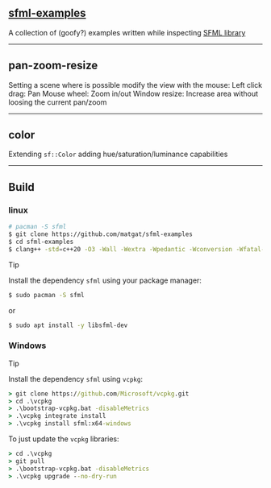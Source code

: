 ## [sfml-examples](https://github.com/matgat/sfml-examples.git)
A collection of (goofy?) examples written while
inspecting [SFML library](https://www.sfml-dev.org)

_________________________________________________________________________
## pan-zoom-resize
Setting a scene where is possible modify the view with the mouse:
Left click drag: Pan
Mouse wheel: Zoom in/out
Window resize: Increase area without loosing the current pan/zoom


_________________________________________________________________________
## color
Extending `sf::Color` adding hue/saturation/luminance capabilities


_________________________________________________________________________
## Build

### linux

```sh
# pacman -S sfml
$ git clone https://github.com/matgat/sfml-examples
$ cd sfml-examples
$ clang++ -std=c++20 -O3 -Wall -Wextra -Wpedantic -Wconversion -Wfatal-errors -lsfml-graphics -lsfml-window -lsfml-system "color/main.cpp" -o "color"
```

> [!TIP]
> Install the dependency `sfml` using
> your package manager:
>
> ```sh
> $ sudo pacman -S sfml
> ```
>
> or
>
> ```sh
> $ sudo apt install -y libsfml-dev
> ```


### Windows

> [!TIP]
> Install the dependency `sfml` using `vcpkg`:
>
> ```bat
> > git clone https://github.com/Microsoft/vcpkg.git
> > cd .\vcpkg
> > .\bootstrap-vcpkg.bat -disableMetrics
> > .\vcpkg integrate install
> > .\vcpkg install sfml:x64-windows
> ```
>
> To just update the `vcpkg` libraries:
>
> ```bat
> > cd .\vcpkg
> > git pull
> > .\bootstrap-vcpkg.bat -disableMetrics
> > .\vcpkg upgrade --no-dry-run
> ```
